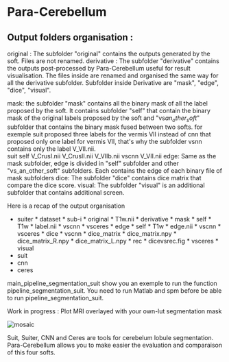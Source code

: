 # Para-Cerebellum


## Output folders organisation :

original : The subfolder "original" contains the outputs generated by the soft. Files are not renamed.
derivative : The subfolder "derivative" contains the outputs post-processed by Para-Cerebellum useful for result visualisation. The files inside are renamed and                organised the same way for all the derivative subfolder. Subfolder inside Derivative are "mask", "edge", "dice", "visual".

mask: the subfolder "mask" contains all the binary mask of all the label proposed by the soft. It contains subfolder "self" that contain the binary mask of the         original labels proposed by the soft and "vs$an_other_soft$" subfolder that contains the binary mask fused between two softs.
      for exemple suit proposed three labels for the vermis VII instead of cnn that proposed only one label for vermis VII, that's why the subfolder vsnn contains       only the label V_VII.nii.  
      suit
        self
          V_CrusI.nii
          V_CrusII.nii
          V_VIIb.nii
        vscnn
          V_VII.nii
edge: Same as the mask subfolder, edge is divided in "self" subfolder and other "vs_an_other_soft" subfolders. Each contains the edge of each binary file of mask       subfolders
dice: The subfolder "dice" contains dice matrix that compare the dice score. 
visual: The subfolder "visual" is an additional subfolder that contains additional screen.

Here is a recap of the output organisation 

* suiter
      * dataset
            * sub-i
                  * original
                        * T1w.nii
                  * derivative
                        * mask
                        * self
                              * T1w
                                    * label.nii
                        * vscnn
                        * vsceres
                  * edge
                        * self
                              * T1w
                                    * edge.nii
                        * vscnn
                        * vsceres
                  * dice
                        * vscnn
                              * dice_matrix
                                    * dice_matrix.npy
                                    * dice_matrix_R.npy
                                    * dice_matrix_L.npy
                                    * rec
                              * dicevsrec.fig
                        * vsceres
                        * visual       
* suit
* cnn
* ceres


main_pipeline_segmentation_suit show you an exemple to run the function pipeline_segmentation_suit.
You need to run Matlab and spm before be able to run pipeline_segmentation_suit.


Work in progress : Plot MRI overlayed with your own-lut segmentation mask

![mosaic](https://user-images.githubusercontent.com/62238305/83866292-e245a680-a727-11ea-9819-52d25429305b.png)

Suit, Suiter, CNN and Ceres are tools for cerebelum lobule segmentation. 
Para-Cerebellum allows you to make easier the evaluation and comparaison of this four softs.

